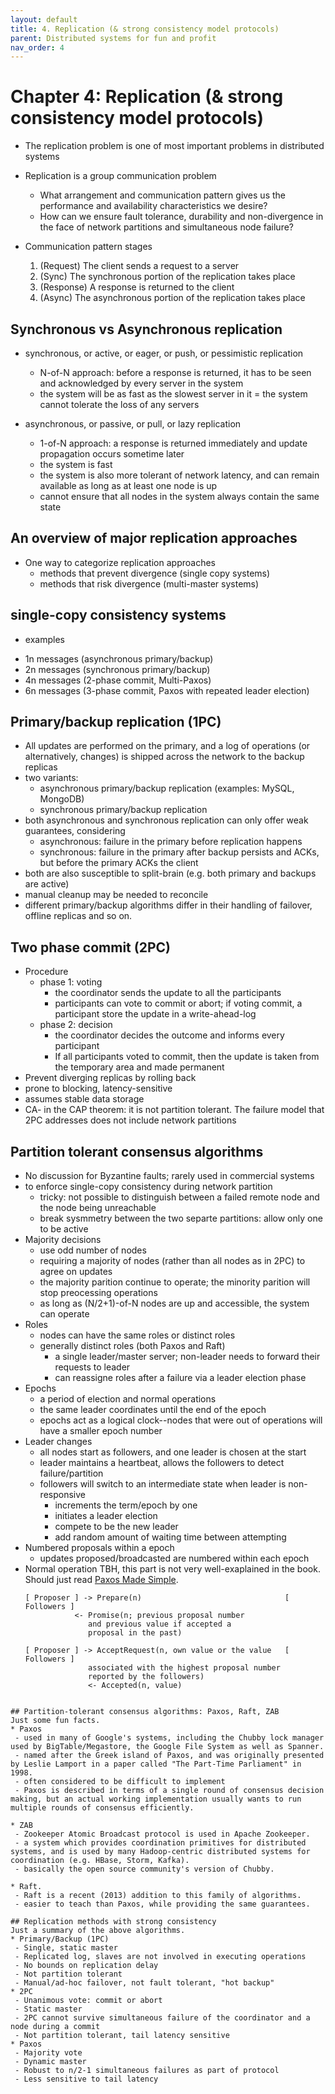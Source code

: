 ```yaml
---
layout: default
title: 4. Replication (& strong consistency model protocols)
parent: Distributed systems for fun and profit
nav_order: 4
---
```

# Chapter 4: Replication (& strong consistency model protocols)
* The replication problem is one of most important problems in distributed systems
* Replication is a group communication problem
  - What arrangement and communication pattern gives us the performance and availability characteristics we desire?
  - How can we ensure fault tolerance, durability and non-divergence in the face of network partitions and simultaneous node failure?

* Communication pattern stages
  1. (Request) The client sends a request to a server
  1. (Sync) The synchronous portion of the replication takes place
  1. (Response) A response is returned to the client
  1. (Async) The asynchronous portion of the replication takes place

## Synchronous vs Asynchronous replication
* synchronous, or active, or eager, or push, or pessimistic replication
  - N-of-N approach: before a response is returned, it has to be seen and acknowledged by every server in the system
  - the system will be as fast as the slowest server in it
  = the system cannot tolerate the loss of any servers

* asynchronous, or passive, or pull, or lazy replication
  - 1-of-N approach: a response is returned immediately and update propagation occurs sometime later
  - the system is fast
  - the system is also more tolerant of network latency, and can remain available as long as at least one node is up
  - cannot ensure that all nodes in the system always contain the same state

## An overview of major replication approaches
* One way to categorize replication approaches
  - methods that prevent divergence (single copy systems)
  - methods that risk divergence (multi-master systems)

## single-copy consistency systems
* examples
 - 1n messages (asynchronous primary/backup)
 - 2n messages (synchronous primary/backup)
 - 4n messages (2-phase commit, Multi-Paxos)
 - 6n messages (3-phase commit, Paxos with repeated leader election)

## Primary/backup replication (1PC)
* All updates are performed on the primary, and a log of operations (or alternatively, changes) is shipped across the network to the backup replicas
* two variants:
  - asynchronous primary/backup replication (examples: MySQL, MongoDB)
  - synchronous primary/backup replication
* both asynchronous and synchronous replication can only offer weak guarantees, considering
  - asynchronous: failure in the primary before replication happens
  - synchronous: failure in the primary after backup persists and ACKs, but before the primary ACKs the client
* both are also susceptible to split-brain (e.g. both primary and backups are active)
* manual cleanup may be needed to reconcile
* different primary/backup algorithms differ in their handling of failover, offline replicas and so on.

## Two phase commit (2PC)
* Procedure
  - phase 1: voting
    - the coordinator sends the update to all the participants
    - participants can vote to commit or abort; if voting commit, a participant store the update in a write-ahead-log
  - phase 2: decision
    - the coordinator decides the outcome and informs every participant 
    - If all participants voted to commit, then the update is taken from the temporary area and made permanent
* Prevent diverging replicas by rolling back
* prone to blocking, latency-sensitive
* assumes stable data storage
* CA- in the CAP theorem: it is not partition tolerant. The failure model that 2PC addresses does not include network partitions

## Partition tolerant consensus algorithms
* No discussion for Byzantine faults; rarely used in commercial systems
* to enforce single-copy consistency during network partition
  - tricky: not possible to distinguish between a failed remote node and the node being unreachable
  - break sysmmetry between the two separte partitions: allow only one to be active
* Majority decisions
  - use odd number of nodes
  - requiring a majority of nodes (rather than all nodes as in 2PC) to agree on updates
  - the majority parition continue to operate; the minority parition will stop preocessing operations
  - as long as (N/2+1)-of-N nodes are up and accessible, the system can operate
* Roles
  - nodes can have the same roles or distinct roles
  - generally distinct roles (both Paxos and Raft)
    - a single leader/master server; non-leader needs to forward their requests to leader
    - can reassigne roles after a failure via a leader election phase
* Epochs
  - a period of election and normal operations
  - the same leader coordinates until the end of the epoch
  - epochs act as a logical clock--nodes that were out of operations will have a smaller epoch number
* Leader changes
  - all nodes start as followers, and one leader is chosen at the start
  - leader maintains a heartbeat, allows the followers to detect failure/partition
  - followers will switch to an intermediate state when leader is non-responsive
    - increments the term/epoch by one
    - initiates a leader election
    - compete to be the new leader
    - add random amount of waiting time between attempting 
* Numbered proposals within a epoch
  - updates proposed/broadcasted are numbered within each epoch
* Normal operation
  TBH, this part is not very well-exaplained in the book. Should just read [Paxos Made Simple](http://lamport.azurewebsites.net/pubs/paxos-simple.pdf).
  ```
  [ Proposer ] -> Prepare(n)                                [ Followers ]
             <- Promise(n; previous proposal number
                and previous value if accepted a
                proposal in the past)

  [ Proposer ] -> AcceptRequest(n, own value or the value   [ Followers ]
                associated with the highest proposal number
                reported by the followers)
                <- Accepted(n, value)
 ```

## Partition-tolerant consensus algorithms: Paxos, Raft, ZAB
Just some fun facts.
* Paxos
  - used in many of Google's systems, including the Chubby lock manager used by BigTable/Megastore, the Google File System as well as Spanner.
  - named after the Greek island of Paxos, and was originally presented by Leslie Lamport in a paper called "The Part-Time Parliament" in 1998. 
  - often considered to be difficult to implement
  - Paxos is described in terms of a single round of consensus decision making, but an actual working implementation usually wants to run multiple rounds of consensus efficiently. 

* ZAB
  - Zookeeper Atomic Broadcast protocol is used in Apache Zookeeper.
  - a system which provides coordination primitives for distributed systems, and is used by many Hadoop-centric distributed systems for coordination (e.g. HBase, Storm, Kafka). 
  - basically the open source community's version of Chubby.

* Raft. 
  - Raft is a recent (2013) addition to this family of algorithms. 
  - easier to teach than Paxos, while providing the same guarantees. 

## Replication methods with strong consistency
Just a summary of the above algorithms.
* Primary/Backup (1PC)
  - Single, static master
  - Replicated log, slaves are not involved in executing operations
  - No bounds on replication delay
  - Not partition tolerant
  - Manual/ad-hoc failover, not fault tolerant, "hot backup"
* 2PC
  - Unanimous vote: commit or abort
  - Static master
  - 2PC cannot survive simultaneous failure of the coordinator and a node during a commit
  - Not partition tolerant, tail latency sensitive
* Paxos 
  - Majority vote
  - Dynamic master
  - Robust to n/2-1 simultaneous failures as part of protocol
  - Less sensitive to tail latency
